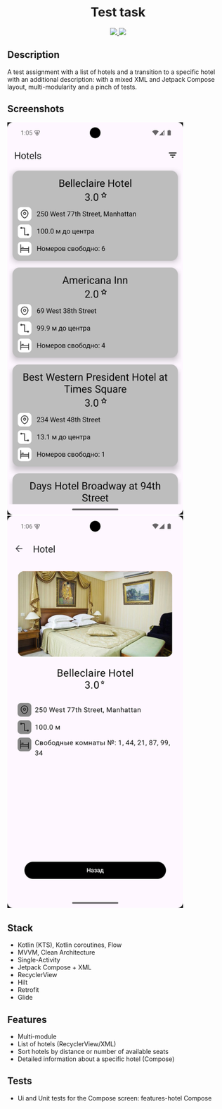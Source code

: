<h1 align="center">Test task<br/></h1>

<p align="center">
  <a href="https://github.com/RomaZykov/TestHotelsApp/blob/master/README.md">
    <img src="https://img.shields.io/badge/lang-en-yellow" />
  </a>
  <a href="https://github.com/RomaZykov/TestHotelsApp/blob/master/README.ru.md">
    <img src="https://img.shields.io/badge/%D1%8F%D0%B7%D1%8B%D0%BA-%D1%80%D1%83%D1%81%D1%81%D0%BA%D0%B8%D0%B9-orange" />
  </a>
</p>
<p align="center">

## Description
  A test assignment with a list of hotels and a transition to a specific hotel with an additional description: with a mixed XML and Jetpack Compose layout, multi-modularity and a pinch of tests.

## Screenshots
<img src="https://github.com/RomaZykov/TestHotelsApp/blob/master/demo/Screenshot_20250312_160549.png" alt="Hotels Screen" width="400"/>$~~$<img src="https://github.com/RomaZykov/TestHotelsApp/blob/master/demo/Screenshot_20250312_160625.png" alt="Hotel Screen" width="400"/>

## Stack
  - Kotlin (KTS), Kotlin coroutines, Flow
  - MVVM, Clean Architecture
  - Single-Activity
  - Jetpack Compose + XML
  - RecyclerView
  - Hilt
  - Retrofit
  - Glide

## Features
- Multi-module
- List of hotels (RecyclerView/XML)
- Sort hotels by distance or number of available seats
- Detailed information about a specific hotel (Compose)

## Tests
- Ui and Unit tests for the Compose screen: features-hotel Compose
